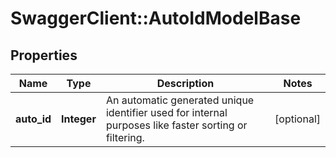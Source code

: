 # SwaggerClient::AutoIdModelBase

## Properties
Name | Type | Description | Notes
------------ | ------------- | ------------- | -------------
**auto_id** | **Integer** | An automatic generated unique identifier used for internal purposes like faster sorting or filtering. | [optional] 


